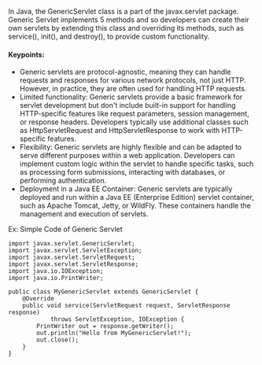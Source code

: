 In Java, the GenericServlet class is a part of the javax.servlet package. Generic Servlet implements 5 methods and so developers can create their own servlets by extending this class and overriding its methods, such as service(), init(), and destroy(), to provide custom functionality.
#### Keypoints:
* Generic servlets are protocol-agnostic, meaning they can handle requests and responses for various network protocols, not just HTTP. However, in practice, they are often used for handling HTTP requests.
* Limited functionality: Generic servlets provide a basic framework for servlet development but don't include built-in support for handling HTTP-specific features like request parameters, session management, or response headers. Developers typically use additional classes such as HttpServletRequest and HttpServletResponse to work with HTTP-specific features.
* Flexibility: Generic servlets are highly flexible and can be adapted to serve different purposes within a web application. Developers can implement custom logic within the servlet to handle specific tasks, such as processing form submissions, interacting with databases, or performing authentication.
* Deployment in a Java EE Container: Generic servlets are typically deployed and run within a Java EE (Enterprise Edition) servlet container, such as Apache Tomcat, Jetty, or WildFly. These containers handle the management and execution of servlets.

Ex: Simple Code of Generic Servlet
```
import javax.servlet.GenericServlet;
import javax.servlet.ServletException;
import javax.servlet.ServletRequest;
import javax.servlet.ServletResponse;
import java.io.IOException;
import java.io.PrintWriter;

public class MyGenericServlet extends GenericServlet {
    @Override
    public void service(ServletRequest request, ServletResponse response)
            throws ServletException, IOException {
        PrintWriter out = response.getWriter();
        out.println("Hello from MyGenericServlet!");
        out.close();
    }
}

```
